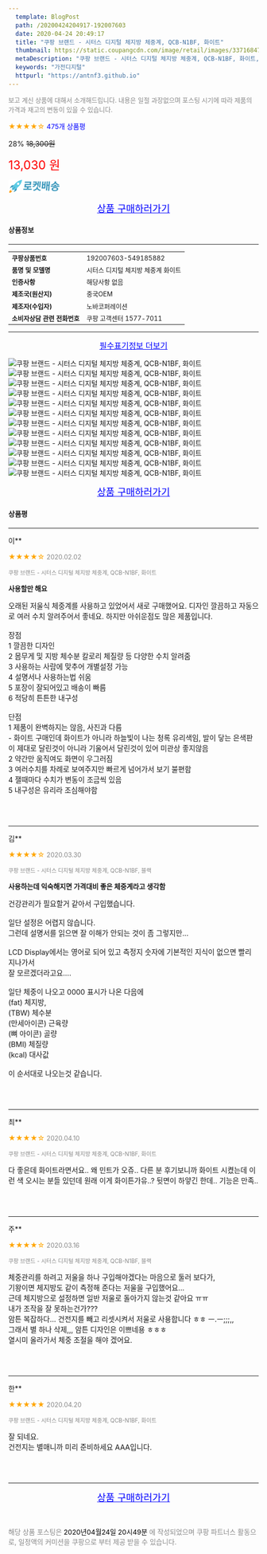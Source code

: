 ```yaml
---
  template: BlogPost
  path: /20200424204917-192007603
  date: 2020-04-24 20:49:17
  title: "쿠팡 브랜드 - 시터스 디지털 체지방 체중계, QCB-N1BF, 화이트"
  thumbnail: https://static.coupangcdn.com/image/retail/images/337168471452-c6309758-1bfb-4d5c-8db2-c2298c57a57e.jpg
  metaDescription: "쿠팡 브랜드 - 시터스 디지털 체지방 체중계, QCB-N1BF, 화이트,가전디지털"
  keywords: "가전디지털"
  httpurl: "https://antnf3.github.io"
---
```

  
<span style="color: #888;font-size:0.8rem">보고 계신 상품에 대해서 소개해드립니다.
내용은 일절 과장없으며 포스팅 시기에 따라 제품의 가격과 재고의 변동이 있을 수 있습니다.</span>
  
<span style="color: orange;">★★★★☆</span> <span style="color: blue;font-size: 0.85rem;">475개 상품평</span>

<span style="font-size: 0.9rem">28%</span> <span style="font-size: 0.9rem">~~18,300원~~</span>

<span style="color: red;font-size: 1.5rem;">13,030 원</span>

![로켓배송](/assets/rocket_logo.png)

<p align="center"><a href="http://me2.do/xc7OX43h" style="font-size: 1.2rem; color: blue;">상품 구매하러가기</a></p>

#### 상품정보

---

|                  |                       |
| ---------------- | --------------------- |
| **<span style="font-size:0.8rem;">쿠팡상품번호</span>** | <span style="font-size:0.8rem;">192007603-549185882</span> |
| **<span style="font-size:0.8rem;">품명 및 모델명</span>**    | <span style="font-size:0.8rem;">시터스 디지털 체지방 체중계 화이트</span>        |
| **<span style="font-size:0.8rem;">인증사항</span>**    | <span style="font-size:0.8rem;">해당사항 없음</span>        |
| **<span style="font-size:0.8rem;">제조국(원산지)</span>**    | <span style="font-size:0.8rem;">중국OEM</span>        |
| **<span style="font-size:0.8rem;">제조자(수입자)</span>**    | <span style="font-size:0.8rem;">노바코퍼레이션</span>        |
| **<span style="font-size:0.8rem;">소비자상담 관련 전화번호</span>**    | <span style="font-size:0.8rem;">쿠팡 고객센터 1577-7011</span>        |

---

<p align="center"><a href="http://me2.do/xc7OX43h" style="font-size: 1rem; color: blue;">필수표기정보 더보기</a></p>

![쿠팡 브랜드 - 시터스 디지털 체지방 체중계, QCB-N1BF, 화이트](http://thumbnail10.coupangcdn.com/thumbnails/remote/q89/image/product/content/vendorItem/2019/08/20/549185882/e00efcc1-48a1-49d9-b38f-10cab191fecb.jpg)
![쿠팡 브랜드 - 시터스 디지털 체지방 체중계, QCB-N1BF, 화이트](http://thumbnail6.coupangcdn.com/thumbnails/remote/q89/image/product/content/vendorItem/2019/09/05/549185882/c51aa4d9-aca0-4e95-9411-a50d73feb02c.jpg)
![쿠팡 브랜드 - 시터스 디지털 체지방 체중계, QCB-N1BF, 화이트](http://thumbnail7.coupangcdn.com/thumbnails/remote/q89/image/product/content/vendorItem/2019/05/28/549185882/cbf5f4e0-3d47-4a8a-a4b5-a448694bfbc0.jpg)
![쿠팡 브랜드 - 시터스 디지털 체지방 체중계, QCB-N1BF, 화이트](http://thumbnail10.coupangcdn.com/thumbnails/remote/q89/image/product/content/vendorItem/2019/09/05/549185882/45c8b0dd-688c-463d-9e3d-2879211589a1.jpg)
![쿠팡 브랜드 - 시터스 디지털 체지방 체중계, QCB-N1BF, 화이트](http://thumbnail10.coupangcdn.com/thumbnails/remote/q89/image/product/content/vendorItem/2019/05/28/549185882/677bc264-88ab-4770-b133-2e931d175e53.jpg)
![쿠팡 브랜드 - 시터스 디지털 체지방 체중계, QCB-N1BF, 화이트](http://thumbnail9.coupangcdn.com/thumbnails/remote/q89/image/product/content/vendorItem/2019/05/28/549185882/207ca874-9e4c-4c0d-b2df-fbe89c44cdb6.jpg)
![쿠팡 브랜드 - 시터스 디지털 체지방 체중계, QCB-N1BF, 화이트](http://thumbnail6.coupangcdn.com/thumbnails/remote/q89/image/product/content/vendorItem/2019/05/28/549185882/4632d93a-addc-43fa-8bc0-ba89f64834d3.jpg)
![쿠팡 브랜드 - 시터스 디지털 체지방 체중계, QCB-N1BF, 화이트](http://thumbnail6.coupangcdn.com/thumbnails/remote/q89/image/product/content/vendorItem/2019/05/28/549185882/753d429d-61ce-4f83-ae44-4b3da76e9e00.jpg)
![쿠팡 브랜드 - 시터스 디지털 체지방 체중계, QCB-N1BF, 화이트](http://thumbnail6.coupangcdn.com/thumbnails/remote/q89/image/product/content/vendorItem/2019/05/28/549185882/bd4b0b12-38d8-416a-8834-4a45f3b8fe02.jpg)
![쿠팡 브랜드 - 시터스 디지털 체지방 체중계, QCB-N1BF, 화이트](http://thumbnail7.coupangcdn.com/thumbnails/remote/q89/image/product/content/vendorItem/2019/05/28/549185882/62345660-369e-41d8-80a7-89aad1cc963a.jpg)
![쿠팡 브랜드 - 시터스 디지털 체지방 체중계, QCB-N1BF, 화이트](http://thumbnail7.coupangcdn.com/thumbnails/remote/q89/image/product/content/vendorItem/2019/05/28/549185882/8546f3a8-4df7-477a-8eb9-2fa662d5e21e.jpg)
![쿠팡 브랜드 - 시터스 디지털 체지방 체중계, QCB-N1BF, 화이트](http://thumbnail9.coupangcdn.com/thumbnails/remote/q89/image/product/content/vendorItem/2019/05/28/549185882/c43809eb-d594-4446-8a79-baea48983225.jpg)

<p align="center"><a href="http://me2.do/xc7OX43h" style="font-size: 1.2rem; color: blue;">상품 구매하러가기</a></p>

#### 상품평
  
---
  
이**
    
<span style="color: orange;">★★★★☆</span> <span style="font-size:0.8rem;color: #888;">2020.02.02</span>
    
<span style="color: #888;font-size:0.7rem">쿠팡 브랜드 - 시터스 디지털 체지방 체중계, QCB-N1BF, 화이트</span>
    
<span style="font-size:0.85rem">**사용할만 해요**</span>
    
<span style="font-size: 0.9rem;">오래된 저울식 체중계를 사용하고 있었어서 새로 구매했어요. 디자인 깔끔하고 자동으로 여러 수치 알려주어서 좋네요. 하지만 아쉬운점도 많은 제품입니다.<br/><br/>장점<br/>1 깔끔한 디자인<br/>2 몸무게 및 지방 체수분 칼로리 체질량 등 다양한 수치 알려줌<br/>3 사용하는 사람에 맞추어 개별설정 가능<br/>4 설명서나 사용하는법 쉬움<br/>5 포장이 잘되어있고 배송이 빠름<br/>6 적당히 튼튼한 내구성<br/><br/>단점<br/>1 제품이 완벽하지는 않음, 사진과 다름<br/>- 화이트 구매인데 화이트가 아니라 하늘빛이 나는 청록 유리색임, 발이 닿는 은색판이 제대로 달린것이 아니라 기울어서 달린것이 있어 미관상 좋지않음<br/>2 약간만 움직여도 화면이 우그러짐<br/>3 여러수치를 차례로 보여주지만 빠르게 넘어가서 보기 불편함<br/>4 잴때마다 수치가 변동이 조금씩 있음<br/>5 내구성은 유리라 조심해야함</span>
    
<br>
<br>

---
  
김**
    
<span style="color: orange;">★★★★☆</span> <span style="font-size:0.8rem;color: #888;">2020.03.30</span>
    
<span style="color: #888;font-size:0.7rem">쿠팡 브랜드 - 시터스 디지털 체지방 체중계, QCB-N1BF, 블랙</span>
    
<span style="font-size:0.85rem">**사용하는데 익숙해지면 가격대비 좋은 체중계라고 생각함**</span>
    
<span style="font-size: 0.9rem;">건강관리가 필요할거 같아서 구입했습니다.<br/><br/>일단 설정은 어렵지 않습니다.<br/>그런데 설명서를 읽으면 잘 이해가 안되는 것이 좀 그렇지만...<br/><br/>LCD Display에서는 영어로 되어 있고 측정지 숫자에 기본적인 지식이 없으면 빨리 지나가서 <br/>잘 모르겠더라고요....<br/><br/>일단 체중이 나오고 0000 표시가 나온 다음에 <br/>(fat) 체지방, <br/>(TBW) 체수분<br/>(만세아이콘) 근육량 <br/>(뼈 아이콘) 골량<br/>(BMI) 체질량<br/>(kcal) 대사값<br/><br/>이 순서대로 나오는것 같습니다.</span>
    
<br>
<br>

---
  
최**
    
<span style="color: orange;">★★★★☆</span> <span style="font-size:0.8rem;color: #888;">2020.04.10</span>
    
<span style="color: #888;font-size:0.7rem">쿠팡 브랜드 - 시터스 디지털 체지방 체중계, QCB-N1BF, 화이트</span>
    

    
<span style="font-size: 0.9rem;">다 좋은데 화이트라면서요.. 왜 민트가 오쥬.. 다른 분 후기보니까 화이트 시켰는데 이런 색 오시는 분들 있던데 원래 이게 화이튼가유..? 뒷면이 하얗긴 한데.. 기능은 만족..</span>
    
<br>
<br>

---
  
주**
    
<span style="color: orange;">★★★★☆</span> <span style="font-size:0.8rem;color: #888;">2020.03.16</span>
    
<span style="color: #888;font-size:0.7rem">쿠팡 브랜드 - 시터스 디지털 체지방 체중계, QCB-N1BF, 블랙</span>
    

    
<span style="font-size: 0.9rem;">체중관리를 하려고 저울을 하나 구입해야겠다는 마음으로 둘러 보다가,<br/>기왕이면 체지방도 같이 측정해 준다는 저울을 구입했어요...<br/>근데 체지방으로 설정하면 일반 저울로 돌아가지 않는것 같아요 ㅠㅠ<br/>내가 조작을 잘 못하는건가???<br/>암튼 복잡하다... 건전지를 빼고 리셋시켜서 저울로 사용합니다 ㅎㅎ ㅡ.ㅡ;;;,,<br/>그래서 별 하나 삭제,,,  암튼 디자인은 이쁘네용 ㅎㅎㅎ<br/>열시미 올라가서 체중 조절을 해야 겠어요.</span>
    
<br>
<br>

---
  
한**
    
<span style="color: orange;">★★★★★</span> <span style="font-size:0.8rem;color: #888;">2020.04.20</span>
    
<span style="color: #888;font-size:0.7rem">쿠팡 브랜드 - 시터스 디지털 체지방 체중계, QCB-N1BF, 화이트</span>
    

    
<span style="font-size: 0.9rem;">잘 되네요.<br/>건전지는 별매니까 미리 준비하세요 AAA입니다.</span>
    
<br>
<br>


  
---
  
<p align="center"><a href="http://me2.do/xc7OX43h" style="font-size: 1.2rem; color: blue;">상품 구매하러가기</a></p>
  
<br>
  
<span style="font-size: 0.85rem; color: #888;">해당 상품 포스팅은 <span style="color: #000;"> 2020년04월24일 20시49분 </span> 에 작성되었으며 쿠팡 파트너스 활동으로, 일정액의 커미션을 쿠팡으로 부터 제공 받을 수 있습니다.</span>